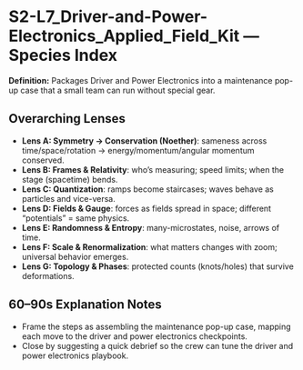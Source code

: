 # S2-L7_Driver-and-Power-Electronics_Applied_Field_Kit — Species Index
**Definition:** Packages Driver and Power Electronics into a maintenance pop-up case that a small team can run without special gear.
## Overarching Lenses

- **Lens A: Symmetry -> Conservation (Noether)**: sameness across time/space/rotation → energy/momentum/angular momentum conserved.
- **Lens B: Frames & Relativity**: who’s measuring; speed limits; when the stage (spacetime) bends.
- **Lens C: Quantization**: ramps become staircases; waves behave as particles and vice-versa.
- **Lens D: Fields & Gauge**: forces as fields spread in space; different “potentials” = same physics.
- **Lens E: Randomness & Entropy**: many-microstates, noise, arrows of time.
- **Lens F: Scale & Renormalization**: what matters changes with zoom; universal behavior emerges.
- **Lens G: Topology & Phases**: protected counts (knots/holes) that survive deformations.

## 60–90s Explanation Notes
- Frame the steps as assembling the maintenance pop-up case, mapping each move to the driver and power electronics checkpoints.
- Close by suggesting a quick debrief so the crew can tune the driver and power electronics playbook.
